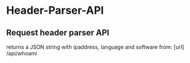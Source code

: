 # Header-Parser-API

## Request header parser API

returns a JSON string with ipaddress, language and software from:
[url] /api/whoami
